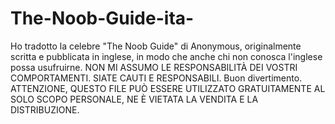 # The-Noob-Guide-ita-
Ho tradotto la celebre "The Noob Guide" di Anonymous, originalmente scritta e pubblicata in inglese, in modo che anche chi non conosca l'inglese possa usufruirne. NON MI ASSUMO LE RESPONSABILITÀ DEI VOSTRI COMPORTAMENTI. SIATE CAUTI E RESPONSABILI. Buon divertimento.
ATTENZIONE, QUESTO FILE PUÒ ESSERE UTILIZZATO GRATUITAMENTE AL SOLO SCOPO PERSONALE, NE È VIETATA LA VENDITA E LA DISTRIBUZIONE.

